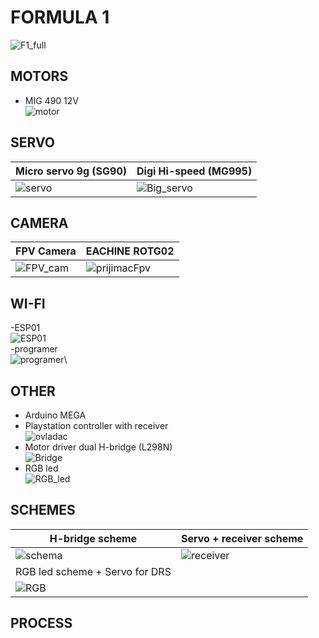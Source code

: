 # FORMULA 1
![F1_full](https://github.com/MaDProjekt/Formula1/assets/157323137/ed16f10c-4f77-43da-b678-fac3cb151f1f)

## MOTORS
- MIG 490 12V\
![motor](https://github.com/MaDProjekt/Formula1/assets/157323137/71b93e72-cd61-4600-88b2-59054b05d8e1)

## SERVO
| Micro servo 9g (SG90)            | Digi Hi-speed (MG995)         |
| ---------------------- | ---------------------- |
|![servo](https://github.com/MaDProjekt/Formula1/assets/157323137/c33978e5-e2ed-4172-bd56-470792c19acd) | ![Big_servo](https://github.com/MaDProjekt/Formula1/assets/157323137/36b15811-ca08-41f2-9f37-a3b954acbdfa) |

## CAMERA
| FPV Camera          | EACHINE ROTG02        |
| ---------------------- | ---------------------- |
|![FPV_cam](https://github.com/MaDProjekt/Formula1/assets/157323137/6dac537d-df4b-46c9-b868-948a382ed54c)|![prijimacFpv](https://github.com/MaDProjekt/Formula1/assets/157323137/6fa91529-83d6-4a93-9fff-be9f10085bf3)|

## WI-FI
-ESP01\
![ESP01](https://github.com/MaDProjekt/Formula1/assets/157323137/1014cf30-39a1-49a5-8106-649251bfe5fa)\
-programer\
![programer](https://github.com/MaDProjekt/Formula1/assets/157323137/bb937c25-b295-4221-ad1f-165ba19c146e)\


## OTHER
- Arduino MEGA
- Playstation controller with receiver\
![ovladac](https://github.com/MaDProjekt/Formula1/assets/157323137/bf4e4669-4a5f-4bdb-8dd6-58328ca52f34)
- Motor driver dual H-bridge (L298N)\
![Bridge](https://github.com/MaDProjekt/Formula1/assets/157323137/798c9a0d-d20f-41ee-977c-e9ffee51063c)
- RGB led\
![RGB_led](https://github.com/MaDProjekt/Formula1/assets/157323137/023f02e8-99c9-459b-980e-b07fe1f1da5d)

## SCHEMES

| H-bridge scheme             | Servo + receiver scheme            |
| ---------------------- | ---------------------- |
| ![schema](https://github.com/MaDProjekt/Formula1/assets/157323137/fea09472-8095-4ab5-93e0-0f4067c0ee72) | ![receiver](https://github.com/MaDProjekt/Formula1/assets/157323137/ff7269c1-9dd0-42a5-b654-4964fd836d77) |
| RGB led scheme + Servo for DRS            | 
| ![RGB](https://github.com/MaDProjekt/Formula1/assets/157323137/52eb4047-365b-4df0-b7c6-d6ef22f2be9d) |
## PROCESS

  
